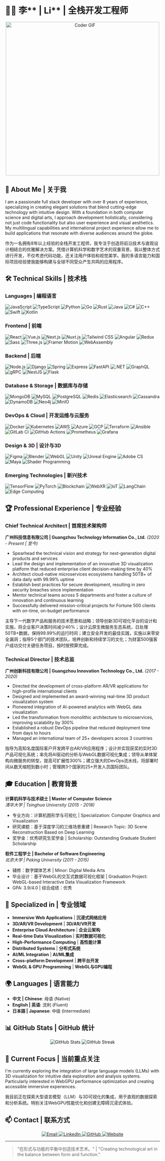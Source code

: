 # 👨‍💻 李** | Li** | 全栈开发工程师 

<div align="center">
  <img src="https://media.giphy.com/media/SWoSkN6DxTszqIKEqv/giphy.gif" alt="Coder GIF" width="500">
</div>

## 🚀 About Me | 关于我
I am a passionate full stack developer with over 8 years of experience, specializing in creating elegant solutions that blend cutting-edge technology with intuitive design. With a foundation in both computer science and digital arts, I approach development holistically, considering not just code functionality but also user experience and visual aesthetics. My multilingual capabilities and international project experience allow me to build applications that resonate with diverse audiences around the globe.

作为一名拥有8年以上经验的全栈开发工程师，我专注于创造将前沿技术与直观设计相结合的优雅解决方案。凭借计算机科学和数字艺术的双重背景，我以整体方式进行开发，不仅考虑代码功能，还关注用户体验和视觉美学。我的多语言能力和国际项目经验使我能够构建与全球不同受众产生共鸣的应用程序。

## 🛠️ Technical Skills | 技术栈

### Languages | 编程语言
<p align="left">
  <img src="https://img.shields.io/badge/JavaScript-F7DF1E?style=for-the-badge&logo=javascript&logoColor=black" alt="JavaScript" />
  <img src="https://img.shields.io/badge/TypeScript-007ACC?style=for-the-badge&logo=typescript&logoColor=white" alt="TypeScript" />
  <img src="https://img.shields.io/badge/Python-3776AB?style=for-the-badge&logo=python&logoColor=white" alt="Python" />
  <img src="https://img.shields.io/badge/Go-00ADD8?style=for-the-badge&logo=go&logoColor=white" alt="Go" />
  <img src="https://img.shields.io/badge/Rust-000000?style=for-the-badge&logo=rust&logoColor=white" alt="Rust" />
  <img src="https://img.shields.io/badge/Java-ED8B00?style=for-the-badge&logo=openjdk&logoColor=white" alt="Java" />
  <img src="https://img.shields.io/badge/C%23-239120?style=for-the-badge&logo=c-sharp&logoColor=white" alt="C#" />
  <img src="https://img.shields.io/badge/C++-00599C?style=for-the-badge&logo=c%2B%2B&logoColor=white" alt="C++" />
  <img src="https://img.shields.io/badge/Swift-FA7343?style=for-the-badge&logo=swift&logoColor=white" alt="Swift" />
  <img src="https://img.shields.io/badge/Kotlin-7F52FF?style=for-the-badge&logo=kotlin&logoColor=white" alt="Kotlin" />
</p>

### Frontend | 前端
<p align="left">
  <img src="https://img.shields.io/badge/React-20232A?style=for-the-badge&logo=react&logoColor=61DAFB" alt="React" />
  <img src="https://img.shields.io/badge/Vue.js-35495E?style=for-the-badge&logo=vue.js&logoColor=4FC08D" alt="Vue.js" />
  <img src="https://img.shields.io/badge/Next.js-000000?style=for-the-badge&logo=next.js&logoColor=white" alt="Next.js" />
  <img src="https://img.shields.io/badge/Nuxt.js-00C58E?style=for-the-badge&logo=nuxt.js&logoColor=white" alt="Nuxt.js" />
  <img src="https://img.shields.io/badge/Tailwind_CSS-38B2AC?style=for-the-badge&logo=tailwind-css&logoColor=white" alt="Tailwind CSS" />
  <img src="https://img.shields.io/badge/Angular-DD0031?style=for-the-badge&logo=angular&logoColor=white" alt="Angular" />
  <img src="https://img.shields.io/badge/Redux-593D88?style=for-the-badge&logo=redux&logoColor=white" alt="Redux" />
  <img src="https://img.shields.io/badge/Sass-CC6699?style=for-the-badge&logo=sass&logoColor=white" alt="Sass" />
  <img src="https://img.shields.io/badge/Three.js-000000?style=for-the-badge&logo=three.js&logoColor=white" alt="Three.js" />
  <img src="https://img.shields.io/badge/Framer_Motion-0055FF?style=for-the-badge&logo=framer&logoColor=white" alt="Framer Motion" />
  <img src="https://img.shields.io/badge/WebAssembly-654FF0?style=for-the-badge&logo=webassembly&logoColor=white" alt="WebAssembly" />
</p>

### Backend | 后端
<p align="left">
  <img src="https://img.shields.io/badge/Node.js-339933?style=for-the-badge&logo=node.js&logoColor=white" alt="Node.js" />
  <img src="https://img.shields.io/badge/Django-092E20?style=for-the-badge&logo=django&logoColor=white" alt="Django" />
  <img src="https://img.shields.io/badge/Spring-6DB33F?style=for-the-badge&logo=spring&logoColor=white" alt="Spring" />
  <img src="https://img.shields.io/badge/Express-000000?style=for-the-badge&logo=express&logoColor=white" alt="Express" />
  <img src="https://img.shields.io/badge/FastAPI-009688?style=for-the-badge&logo=fastapi&logoColor=white" alt="FastAPI" />
  <img src="https://img.shields.io/badge/.NET-5C2D91?style=for-the-badge&logo=.net&logoColor=white" alt=".NET" />
  <img src="https://img.shields.io/badge/GraphQL-E10098?style=for-the-badge&logo=graphql&logoColor=white" alt="GraphQL" />
  <img src="https://img.shields.io/badge/gRPC-4285F4?style=for-the-badge&logo=google&logoColor=white" alt="gRPC" />
  <img src="https://img.shields.io/badge/NestJS-E0234E?style=for-the-badge&logo=nestjs&logoColor=white" alt="NestJS" />
  <img src="https://img.shields.io/badge/Flask-000000?style=for-the-badge&logo=flask&logoColor=white" alt="Flask" />
</p>

### Database & Storage | 数据库与存储
<p align="left">
  <img src="https://img.shields.io/badge/MongoDB-4EA94B?style=for-the-badge&logo=mongodb&logoColor=white" alt="MongoDB" />
  <img src="https://img.shields.io/badge/MySQL-4479A1?style=for-the-badge&logo=mysql&logoColor=white" alt="MySQL" />
  <img src="https://img.shields.io/badge/PostgreSQL-316192?style=for-the-badge&logo=postgresql&logoColor=white" alt="PostgreSQL" />
  <img src="https://img.shields.io/badge/Redis-DC382D?style=for-the-badge&logo=redis&logoColor=white" alt="Redis" />
  <img src="https://img.shields.io/badge/Elasticsearch-005571?style=for-the-badge&logo=elasticsearch&logoColor=white" alt="Elasticsearch" />
  <img src="https://img.shields.io/badge/Cassandra-1287B1?style=for-the-badge&logo=apache-cassandra&logoColor=white" alt="Cassandra" />
  <img src="https://img.shields.io/badge/DynamoDB-4053D6?style=for-the-badge&logo=amazon-dynamodb&logoColor=white" alt="DynamoDB" />
  <img src="https://img.shields.io/badge/Neo4j-008CC1?style=for-the-badge&logo=neo4j&logoColor=white" alt="Neo4j" />
  <img src="https://img.shields.io/badge/MinIO-C72E49?style=for-the-badge&logo=minio&logoColor=white" alt="MinIO" />
</p>

### DevOps & Cloud | 开发运维与云服务
<p align="left">
  <img src="https://img.shields.io/badge/Docker-2496ED?style=for-the-badge&logo=docker&logoColor=white" alt="Docker" />
  <img src="https://img.shields.io/badge/Kubernetes-326CE5?style=for-the-badge&logo=kubernetes&logoColor=white" alt="Kubernetes" />
  <img src="https://img.shields.io/badge/AWS-232F3E?style=for-the-badge&logo=amazon-aws&logoColor=white" alt="AWS" />
  <img src="https://img.shields.io/badge/Azure-0078D4?style=for-the-badge&logo=microsoft-azure&logoColor=white" alt="Azure" />
  <img src="https://img.shields.io/badge/Google_Cloud-4285F4?style=for-the-badge&logo=google-cloud&logoColor=white" alt="GCP" />
  <img src="https://img.shields.io/badge/Terraform-7B42BC?style=for-the-badge&logo=terraform&logoColor=white" alt="Terraform" />
  <img src="https://img.shields.io/badge/Ansible-EE0000?style=for-the-badge&logo=ansible&logoColor=white" alt="Ansible" />
  <img src="https://img.shields.io/badge/GitLab_CI-FCA121?style=for-the-badge&logo=gitlab&logoColor=white" alt="GitLab CI" />
  <img src="https://img.shields.io/badge/GitHub_Actions-2088FF?style=for-the-badge&logo=github-actions&logoColor=white" alt="GitHub Actions" />
  <img src="https://img.shields.io/badge/Prometheus-E6522C?style=for-the-badge&logo=prometheus&logoColor=white" alt="Prometheus" />
  <img src="https://img.shields.io/badge/Grafana-F46800?style=for-the-badge&logo=grafana&logoColor=white" alt="Grafana" />
</p>

### Design & 3D | 设计与3D
<p align="left">
  <img src="https://img.shields.io/badge/Figma-F24E1E?style=for-the-badge&logo=figma&logoColor=white" alt="Figma" />
  <img src="https://img.shields.io/badge/Blender-F5792A?style=for-the-badge&logo=blender&logoColor=white" alt="Blender" />
  <img src="https://img.shields.io/badge/WebGL-990000?style=for-the-badge&logo=webgl&logoColor=white" alt="WebGL" />
  <img src="https://img.shields.io/badge/Unity-000000?style=for-the-badge&logo=unity&logoColor=white" alt="Unity" />
  <img src="https://img.shields.io/badge/Unreal_Engine-313131?style=for-the-badge&logo=unreal-engine&logoColor=white" alt="Unreal Engine" />
  <img src="https://img.shields.io/badge/Adobe_Creative_Suite-DA1F26?style=for-the-badge&logo=adobe&logoColor=white" alt="Adobe CS" />
  <img src="https://img.shields.io/badge/Autodesk_Maya-00C8FF?style=for-the-badge&logo=autodesk&logoColor=white" alt="Maya" />
  <img src="https://img.shields.io/badge/Shader_Programming-8B00FF?style=for-the-badge&logo=opengl&logoColor=white" alt="Shader Programming" />
</p>

### Emerging Technologies | 新兴技术
<p align="left">
  <img src="https://img.shields.io/badge/TensorFlow-FF6F00?style=for-the-badge&logo=tensorflow&logoColor=white" alt="TensorFlow" />
  <img src="https://img.shields.io/badge/PyTorch-EE4C2C?style=for-the-badge&logo=pytorch&logoColor=white" alt="PyTorch" />
  <img src="https://img.shields.io/badge/Blockchain-121D33?style=for-the-badge&logo=ethereum&logoColor=white" alt="Blockchain" />
  <img src="https://img.shields.io/badge/WebXR-000000?style=for-the-badge&logo=webxr&logoColor=white" alt="WebXR" />
  <img src="https://img.shields.io/badge/IoT-010101?style=for-the-badge&logo=arduino&logoColor=white" alt="IoT" />
  <img src="https://img.shields.io/badge/LangChain-000000?style=for-the-badge&logo=chainlink&logoColor=white" alt="LangChain" />
  <img src="https://img.shields.io/badge/Edge_Computing-0078D7?style=for-the-badge&logo=microsoft-edge&logoColor=white" alt="Edge Computing" />
</p>

## 🏆 Professional Experience | 专业经验

### Chief Technical Architect | 首席技术架构师
**广州科技信息有限公司 | Guangzhou Technology Information Co., Ltd.** _(2020 - Present | 至今)_
- Spearhead the technical vision and strategy for next-generation digital products and services
- Lead the design and implementation of an innovative 3D visualization platform that reduced enterprise client decision-making time by 40%
- Architect cloud-native microservices ecosystems handling 50TB+ of data daily with 99.99% uptime
- Establish best practices for secure development, resulting in zero security breaches since implementation
- Mentor technical teams across 5 departments and foster a culture of innovation and continuous learning
- Successfully delivered mission-critical projects for Fortune 500 clients with on-time, on-budget performance

主导下一代数字产品和服务的技术愿景和战略；领导创新3D可视化平台的设计和实施，将企业客户决策时间减少40%；设计云原生微服务生态系统，日处理50TB+数据，保持99.99%的运行时间；建立安全开发的最佳实践，实施以来零安全漏洞；指导5个部门的技术团队，培养创新和持续学习的文化；为财富500强客户成功交付关键任务项目，按时按预算完成。

### Technical Director | 技术总监
**广州创新科技有限公司 | Guangzhou Innovation Technology Co., Ltd.** _(2017 - 2020)_
- Directed the development of cross-platform AR/VR applications for high-profile international clients
- Designed and implemented an award-winning real-time 3D product visualization system
- Pioneered integration of AI-powered analytics with WebGL data visualization
- Led the transformation from monolithic architecture to microservices, improving scalability by 300%
- Established a robust DevOps pipeline that reduced deployment time from days to hours
- Managed an international team of 25+ developers across 3 countries

指导为高知名度国际客户开发跨平台AR/VR应用程序；设计并实现获奖的实时3D产品可视化系统；率先将AI驱动的分析与WebGL数据可视化集成；领导从单体架构向微服务的转型，提高可扩展性300%；建立强大的DevOps流水线，将部署时间从数天缩短到数小时；管理跨3个国家的25+开发人员国际团队。

## 🎓 Education | 教育背景
**计算机科学与技术硕士 | Master of Computer Science**  
_清华大学 | Tsinghua University_ _(2015 - 2018)_
- 专业方向：计算机图形学与可视化 | Specialization: Computer Graphics and Visualization
- 研究课题：基于深度学习的三维场景重建 | Research Topic: 3D Scene Reconstruction Based on Deep Learning
- 奖学金：优秀研究生奖学金 | Scholarship: Outstanding Graduate Student Scholarship

**软件工程学士 | Bachelor of Software Engineering**  
_北京大学 | Peking University_ _(2011 - 2015)_
- 辅修：数字媒体艺术 | Minor: Digital Media Arts
- 毕业设计：基于WebGL的交互式数据可视化框架 | Graduation Project: WebGL-based Interactive Data Visualization Framework
- GPA: 3.9/4.0 | 综合成绩：优秀

## 💼 Specialized in | 专业领域
- **Immersive Web Applications** | **沉浸式网络应用**
- **3D/AR/VR Development** | **3D/AR/VR开发**
- **Enterprise Cloud Architecture** | **企业云架构**
- **Real-time Data Visualization** | **实时数据可视化**
- **High-Performance Computing** | **高性能计算**
- **Distributed Systems** | **分布式系统**
- **AI/ML Integration** | **AI/ML集成**
- **Cross-platform Development** | **跨平台开发**
- **WebGL & GPU Programming** | **WebGL与GPU编程**

## 🌍 Languages | 语言能力
- **中文 | Chinese**: 母语 (Native)
- **English | 英语**: 流利 (Fluent)
- **日本語 | Japanese**: 中级 (Intermediate)

## 📊 GitHub Stats | GitHub 统计
<p align="center">
  <img src="https://github-readme-stats.vercel.app/api?username=tlkppm&show_icons=true&theme=radical" alt="GitHub Stats" />
  <img src="https://streak-stats.demolab.com/?user=tlkppm&theme=radical" alt="GitHub Streak" />
</p>

## 🔭 Current Focus | 当前重点关注
I'm currently exploring the integration of large language models (LLMs) with 3D visualization for intuitive data exploration and analysis systems. Particularly interested in WebGPU performance optimization and creating accessible immersive experiences.

我目前正在探索大型语言模型（LLM）与3D可视化的集成，用于直观的数据探索和分析系统。特别关注WebGPU性能优化和创建无障碍沉浸式体验。

## 📫 Contact | 联系方式
<p align="center">
  <a href="mailto:li@gztech.info">
    <img src="https://img.shields.io/badge/Email-D14836?style=for-the-badge&logo=gmail&logoColor=white" alt="Email" />
  </a>
  <a href="https://linkedin.com/in/tlkppm">
    <img src="https://img.shields.io/badge/LinkedIn-0077B5?style=for-the-badge&logo=linkedin&logoColor=white" alt="LinkedIn" />
  </a>
  <a href="https://bgithub.xyz/tlkppm">
    <img src="https://img.shields.io/badge/GitHub-100000?style=for-the-badge&logo=github&logoColor=white" alt="GitHub" />
  </a>
  <a href="https://tlkppm.dev">
    <img src="https://img.shields.io/badge/Website-000000?style=for-the-badge&logo=About.me&logoColor=white" alt="Website" />
  </a>
</p>

---

> "在形式与功能的平衡中创造技术艺术。" | "Creating technological art in the balance between form and function."
